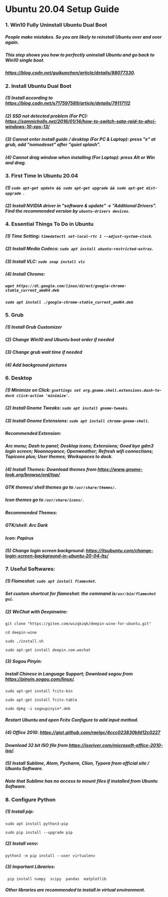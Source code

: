# Ubuntu 20.04 Setup Guide



### 1. Win10 Fully Uninstall Ubuntu Dual Boot

##### People make mistakes. So you are likely to reinstall Ubuntu over and over again. 

##### This step shows you how to perfectly uninstall Ubuntu and go back to Win10 single boot.

##### https://blog.csdn.net/guikunchen/article/details/88077330.



### 2. Install Ubuntu Dual Boot

##### (1) Install according to <https://blog.csdn.net/s717597589/article/details/79117112>

##### (2) SSD not detected problem (For PC): <https://samnicholls.net/2016/01/14/how-to-switch-sata-raid-to-ahci-windows-10-xps-13/>

##### (3) Cannot enter install guide / desktop (For PC & Laptop): press "e" at grub, add "nomodeset" after "quiet splash". 

##### (4) Cannot drag window when installing (For Laptop): press Alt or Win and drag.



### 3. First Time In Ubuntu 20.04

##### (1) `sudo apt-get update && sudo apt-get upgrade && sudo apt-get dist-upgrade `.

##### (2) Install NVIDIA driver in "software & update" -> "Additional Drivers". Find the recommended version by `ubuntu-drivers devices`.



### 4. Essential Things To Do in Ubuntu

##### (1) Time Setting: `timedatectl set-local-rtc 1 --adjust-system-clock`.

##### (2) Install Media Codecs: `sudo apt install ubuntu-restricted-extras`.

##### (3) Install VLC: `sudo snap install vlc`

##### (4) Install Chrome: 

##### `wget https://dl.google.com/linux/direct/google-chrome-stable_current_amd64.deb`

##### `sudo apt install ./google-chrome-stable_current_amd64.deb`



### 5. Grub 

##### (1) Install Grub Customizer

##### (2) Change Win10 and Ubuntu boot order if needed

##### (3) Change grub wait time if needed

##### (4) Add background pictures



### 6. Desktop

##### (1) Minimize on Click: `gsettings set org.gnome.shell.extensions.dash-to-dock click-action 'minimize'`.

##### (2) Install Gnome Tweaks: `sudo apt install gnome-tweaks`.

##### (3) Install Gnome Extensions: `sudo apt install chrome-gnome-shell`.

##### Recommended Extension: 

##### Arc menu; Dash to panel; Desktop icons; Extensions; Good bye gdm3 login screen; Noannoyance; Openweather; Refresh wifi connections; Topicons plus; User themes; Workspaces to dock.

##### (4) Install Themes: Download themes from <https://www.gnome-look.org/browse/ord/top/>

##### GTK themes/ shell themes go to `/usr/share/themes/`.

##### Icon themes go to `/usr/share/icons/`.

##### Recommended Themes:

##### GTK/shell: Arc Dark

##### Icon: Papirus

##### (5) Change login screen background: <https://itsubuntu.com/change-login-screen-background-in-ubuntu-20-04-lts/>



### 7. Useful Softwares:

##### (1) Flameshot: `sudo apt install flameshot`. 

##### Set custom shortcut for flameshot: the command is`/usr/bin/flameshot gui`.

##### (2) WeChat with Deepinwine:

`git clone "https://gitee.com/wszqkzqk/deepin-wine-for-ubuntu.git"`

`cd deepin-wine`

`sudo ./install.sh`

`sudo apt-get install deepin.com.wechat`

##### (3) Sogou Pinyin:

##### Install Chinese in Language Support; Download sogou from <https://pinyin.sogou.com/linux/>.

`sudo apt-get install fcitx-bin`

`sudo apt-get install fcitx-table`

`sudo dpkg -i sogoupinyin*.deb`

##### Restart Ubuntu and open Fcitx Configure to add input method.

##### (4) Office 2010: <https://gist.github.com/raelgc/4ccc023830bfd12c0227>

##### Download 32 bit ISO file from <https://isoriver.com/microsoft-office-2010-iso/>.

##### (5) Install Sublime, Atom, Pycharm, Clion, Typora from official site / Ubuntu Software.

##### Note that Sublime has no access to mount files if installed from Ubuntu Software.



### 8. Configure Python

##### (1) Install pip: 

`sudo apt install python3-pip`

`sudo pip install --upgrade pip`

##### (2) Install venv:

`python3 -m pip install --user virtualenv`

##### (3) Important Libraries:

` pip install numpy  scipy  pandas  matplotlib`

##### Other libraries are recommended to install in virtual environment.

